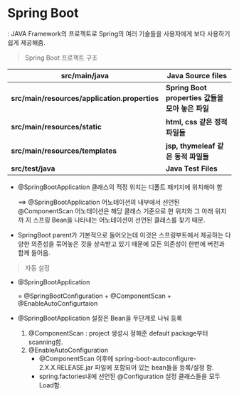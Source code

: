 # Spring Boot

: JAVA Framework의 프로젝트로 Spring의 여러 기술들을 사용자에게 보다 사용하기 쉽게 제공해줌.

> Spring Boot 프로젝트 구조

| src/main/java                                 | Java Source files                                |
| --------------------------------------------- | ------------------------------------------------ |
| **src/main/resources/application.properties** | **Spring Boot properties 값들을 모아 놓은 파일** |
| **src/main/resources/static**                 | **html, css 같은 정적 파일들**                   |
| **src/main/resources/templates**              | **jsp, thymeleaf 같은 동적 파일들**              |
| **src/test/java**                             | **Java Test Files**                              |

- @SpringBootApplication 클래스의 적정 위치는 디폴트 패키지에 위치해야 함

  ==> @SpringBootApplication 어노테이션의 내부에서 선언된 @ComponentScan 어노테이션은 해당 클래스 기준으로 현 위치와 그 아래 위치까 지 스프링 Bean을 나타내는 어노테이션이 선언된 클래스를 찾기 때문.

- SpringBoot parent가 기본적으로 들어오는데 이것은 스프링부트에서 제공하는 다양한 의존성을 묶어놓은 것을 상속받고 있기 때문에 모든 의존성이 한번에 버전과 함께 들어옴.

> 자동 설정

- @SpringBootApplication 

  = @SpringBootConfiguration + @ComponentScan + @EnableAutoConfigurtaion

- @SpringBootApplication 설정은 Bean을 두단계로 나눠 등록

  1. @ComponentScan :  project 생성시 정해준 default package부터 scanning함.
  2. @EnableAutoConfiguration
     - @ComponentScan 이후에 spring-boot-autoconfigure-2.X.X.RELEASE.jar 파일에 포함되어 있는 bean들을 등록/설정 함.
     - spring.factories내에 선언된 @Configuration 설정 클래스들을 모두 Load함.